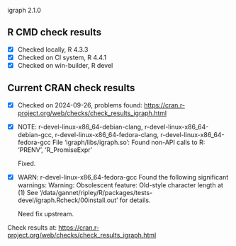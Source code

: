 igraph 2.1.0

## R CMD check results

- [x] Checked locally, R 4.3.3
- [x] Checked on CI system, R 4.4.1
- [x] Checked on win-builder, R devel

## Current CRAN check results

- [x] Checked on 2024-09-26, problems found: https://cran.r-project.org/web/checks/check_results_igraph.html
- [x] NOTE: r-devel-linux-x86_64-debian-clang, r-devel-linux-x86_64-debian-gcc, r-devel-linux-x86_64-fedora-clang, r-devel-linux-x86_64-fedora-gcc
     File ‘igraph/libs/igraph.so’:
     Found non-API calls to R: ‘PRENV’, ‘R_PromiseExpr’
     
     Fixed.
- [x] WARN: r-devel-linux-x86_64-fedora-gcc
     Found the following significant warnings:
     Warning: Obsolescent feature: Old-style character length at (1)
     See ‘/data/gannet/ripley/R/packages/tests-devel/igraph.Rcheck/00install.out’ for details.
     
     Need fix upstream.

Check results at: https://cran.r-project.org/web/checks/check_results_igraph.html
